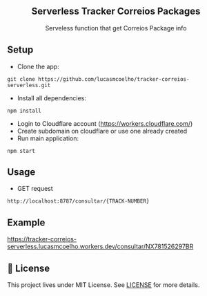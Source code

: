 <h2 align="center">
  Serverless Tracker Correios Packages
</h2>

<p align="center">Serveless function that get Correios Package info</p>

## Setup

- Clone the app:
```
git clone https://github.com/lucasmcoelho/tracker-correios-serverless.git
```
- Install all dependencies:
```
npm install
```
- Login to Cloudflare account (https://workers.cloudflare.com/)
- Create subdomain on cloudflare or use one already created
- Run main application:
```
npm start
```
## Usage
- GET request
```
http://localhost:8787/consultar/{TRACK-NUMBER}
```

## Example

https://tracker-correios-serverless.lucasmcoelho.workers.dev/consultar/NX781526297BR


## 📝 License

This project lives under MIT License. See [LICENSE](LICENSE.md) for more details.